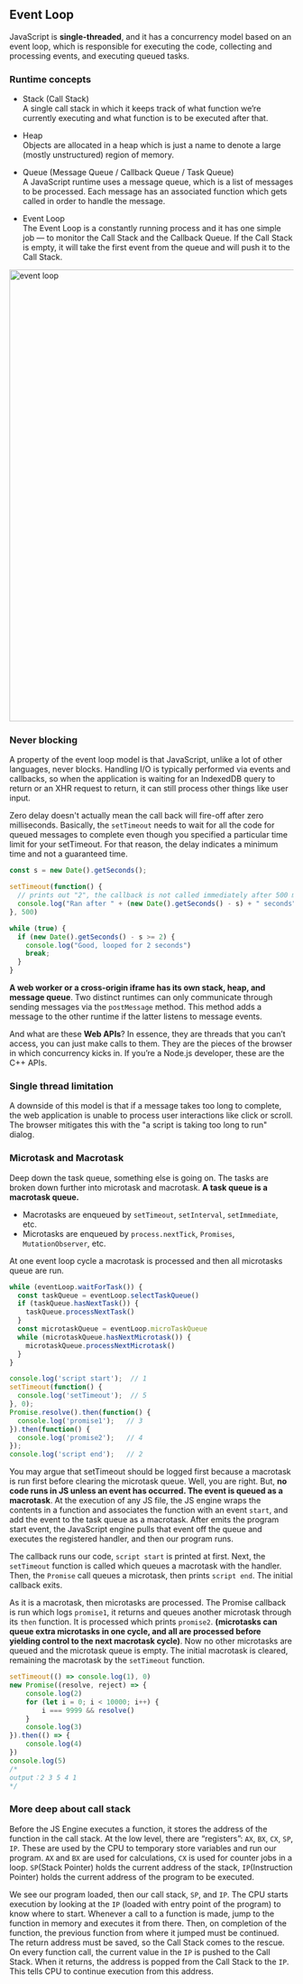 ## Event Loop
JavaScript is **single-threaded**, and it has a concurrency model based on an event loop, which is responsible for executing the code, collecting and processing events, and executing queued tasks. 

### Runtime concepts
- Stack (Call Stack)  
A single call stack in which it keeps track of what function we’re currently executing and what function is to be executed after that.

- Heap  
Objects are allocated in a heap which is just a name to denote a large (mostly unstructured) region of memory.

- Queue (Message Queue / Callback Queue / Task Queue)  
A JavaScript runtime uses a message queue, which is a list of messages to be processed. Each message has an associated function which gets called in order to handle the message. 

- Event Loop  
The Event Loop is a constantly running process and it has one simple job — to monitor the Call Stack and the Callback Queue. If the Call Stack is empty, it will take the first event from the queue and will push it to the Call Stack.

<img alt="event loop" src="https://cdn.nlark.com/yuque/0/2019/png/398686/1562831601090-3cc36a70-c081-498f-986b-3333c0dc8dd0.png" width="800">  

### Never blocking
A property of the event loop model is that JavaScript, unlike a lot of other languages, never blocks. Handling I/O is typically performed via events and callbacks, so when the application is waiting for an IndexedDB query to return or an XHR request to return, it can still process other things like user input.

Zero delay doesn't actually mean the call back will fire-off after zero milliseconds. Basically, the `setTimeout` needs to wait for all the code for queued messages to complete even though you specified a particular time limit for your setTimeout. For that reason, the delay indicates a minimum time and not a guaranteed time.

```javascript
const s = new Date().getSeconds();

setTimeout(function() {
  // prints out "2", the callback is not called immediately after 500 milliseconds
  console.log("Ran after " + (new Date().getSeconds() - s) + " seconds");
}, 500)

while (true) {
  if (new Date().getSeconds() - s >= 2) {
    console.log("Good, looped for 2 seconds")
    break;
  }
}
```

**A web worker or a cross-origin iframe has its own stack, heap, and message queue**. Two distinct runtimes can only communicate through sending messages via the `postMessage` method. This method adds a message to the other runtime if the latter listens to message events.

And what are these **Web APIs**? In essence, they are threads that you can’t access, you can just make calls to them. They are the pieces of the browser in which concurrency kicks in. If you’re a Node.js developer, these are the C++ APIs.

### Single thread limitation
A downside of this model is that if a message takes too long to complete, the web application is unable to process user interactions like click or scroll. The browser mitigates this with the "a script is taking too long to run" dialog.

### Microtask and Macrotask
Deep down the task queue, something else is going on. The tasks are broken down further into microtask and macrotask. **A task queue is a macrotask queue.** 

- Macrotasks are enqueued by `setTimeout`, `setInterval`, `setImmediate`, etc. 
- Microtasks are enqueued by `process.nextTick`, `Promises`, `MutationObserver`, etc.

At one event loop cycle a macrotask is processed and then all microtasks queue are run.
```javascript
while (eventLoop.waitForTask()) {
  const taskQueue = eventLoop.selectTaskQueue()
  if (taskQueue.hasNextTask()) {
    taskQueue.processNextTask()
  }
  const microtaskQueue = eventLoop.microTaskQueue
  while (microtaskQueue.hasNextMicrotask()) {
    microtaskQueue.processNextMicrotask()
  }
}
```

```javascript
console.log('script start');  // 1
setTimeout(function() {
  console.log('setTimeout');  // 5 
}, 0);
Promise.resolve().then(function() {
  console.log('promise1');   // 3
}).then(function() {
  console.log('promise2');   // 4
});
console.log('script end');   // 2
```

You may argue that setTimeout should be logged first because a macrotask is run first before clearing the microtask queue. Well, you are right. But, **no code runs in JS unless an event has occurred. The event is queued as a macrotask**. At the execution of any JS file, the JS engine wraps the contents in a function and associates the function with an event `start`, and add the event to the task queue as a macrotask. After emits the program start event, the JavaScript engine pulls that event off the queue and executes the registered handler, and then our program runs.

The callback runs our code, `script start` is printed at first. Next, the `setTimeout` function is called which queues a macrotask with the handler. Then, the `Promise` call queues a microtask, then prints `script end`. The initial callback exits.

As it is a macrotask, then microtasks are processed. The Promise callback is run which logs `promise1`, it returns and queues another microtask through its `then` function. It is processed which prints `promise2`. **(microtasks can queue extra microtasks in one cycle, and all are processed before yielding control to the next macrotask cycle)**. Now no other microtasks are queued and the microtask queue is empty. The initial macrotask is cleared, remaining the macrotask by the `setTimeout` function.

```javascript
setTimeout(() => console.log(1), 0)
new Promise((resolve, reject) => {
    console.log(2)
    for (let i = 0; i < 10000; i++) {
        i === 9999 && resolve()
    }
    console.log(3)
}).then(() => {
    console.log(4)
})
console.log(5)
/*
output：2 3 5 4 1
*/
```

### More deep about call stack
Before the JS Engine executes a function, it stores the address of the function in the call stack. At the low level, there are “registers”: `AX`, `BX`, `CX`, `SP`, `IP`. These are used by the CPU to temporary store variables and run our program. `AX` and `BX` are used for calculations, `CX` is used for counter jobs in a loop. `SP`(Stack Pointer) holds the current address of the stack, `IP`(Instruction Pointer) holds the current address of the program to be executed.

We see our program loaded, then our call stack, `SP`, and `IP`. The CPU starts execution by looking at the `IP` (loaded with entry point of the program) to know where to start. Whenever a call to a function is made, jump to the function in memory and executes it from there. Then, on completion of the function, the previous function from where it jumped must be continued. The return address must be saved, so the Call Stack comes to the rescue. On every function call, the current value in the `IP` is pushed to the Call Stack. When it returns, the address is popped from the Call Stack to the `IP`. This tells CPU to continue execution from this address.
